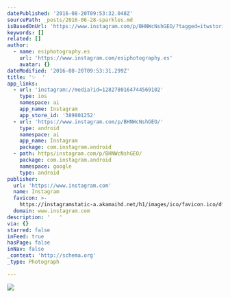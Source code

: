 ```yaml
---
datePublished: '2016-08-20T09:53:32.048Z'
sourcePath: _posts/2016-06-28-sparkles.md
isBasedOnUrl: 'https://www.instagram.com/p/BHNWcNshGEO/?tagged=itwstories'
keywords: []
related: []
author:
  - name: esiphotography.es
    url: 'https://www.instagram.com/esiphotography.es'
    avatar: {}
dateModified: '2016-08-20T09:53:31.299Z'
title: '✨  '
app_links:
  - url: 'instagram://media?id=1282780164744569102'
    type: ios
    namespace: ai
    app_name: Instagram
    app_store_id: '389801252'
  - url: 'https://www.instagram.com/p/BHNWcNshGEO/'
    type: android
    namespace: ai
    app_name: Instagram
    package: com.instagram.android
  - path: https/instagram.com/p/BHNWcNshGEO/
    package: com.instagram.android
    namespace: google
    type: android
publisher:
  url: 'https://www.instagram.com'
  name: Instagram
  favicon: >-
    https://instagramstatic-a.akamaihd.net/h1/images/ico/favicon.ico/dfa85bb1fd63.ico
  domain: www.instagram.com
description: '   '
via: {}
starred: false
inFeed: true
hasPage: false
inNav: false
_context: 'http://schema.org'
_type: Photograph

---
```

![   ](https://imgflo.herokuapp.com/graph/vahj1ThiexotieMo/03ae711be1fa5ab82495191b053d81eb/croprotate.jpg?cropheight=442&cropwidth=640&degrees=0&input=https%3A%2F%2Fscontent.cdninstagram.com%2Ft51.2885-15%2Fs640x640%2Fsh0.08%2Fe35%2F13473103_1125700534159991_398962781_n.jpg%3Fig_cache_key%3DMTI4Mjc4MDE2NDc0NDU2OTEwMg%253D%253D.2&x=0&y=103)